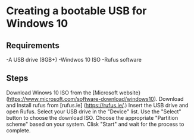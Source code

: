 # Creating a bootable USB for Windows 10

## Requirements
-A USB drive (8GB+)
-Windwos 10 ISO
-Rufus software

## Steps
Download Winows 10 ISO from the [Microsoft website} (https://www.microsoft.com/software-download/windows10).
Download and Install rufus from [rufus.ie] (https://rufus.ie/.)
Insert the USB drive and open Rufus.
Select your USB drive in the "Device" list.
Use the "Select" button to choose the download ISO.
Choose the appropriate "Partition scheme" based on your system.
Clisk "Start" and wait for the process to complete.
